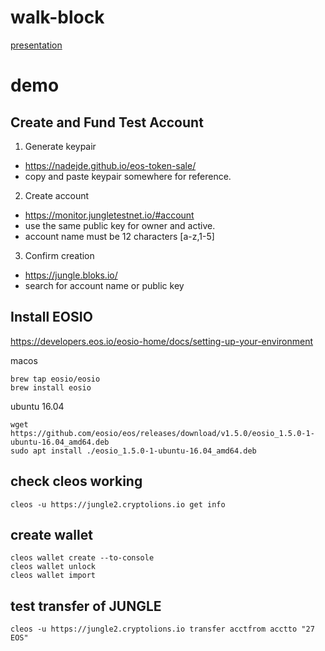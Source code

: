 # walk-block

[presentation](https://docs.google.com/presentation/d/1wpFkVgbCGXkOxuqxXAkZB3ndHq4Z_ZjP17q0lh5FLfw/edit?usp=sharing)

# demo

## Create and Fund Test Account

1. Generate keypair
* https://nadejde.github.io/eos-token-sale/
* copy and paste keypair somewhere for reference.

2. Create account
* https://monitor.jungletestnet.io/#account
* use the same public key for owner and active.
* account name must be 12 characters [a-z,1-5]

3. Confirm creation
* https://jungle.bloks.io/
* search for account name or public key


## Install EOSIO

https://developers.eos.io/eosio-home/docs/setting-up-your-environment

macos
```
brew tap eosio/eosio
brew install eosio
```

ubuntu 16.04
```
wget https://github.com/eosio/eos/releases/download/v1.5.0/eosio_1.5.0-1-ubuntu-16.04_amd64.deb
sudo apt install ./eosio_1.5.0-1-ubuntu-16.04_amd64.deb
```

## check cleos working

```
cleos -u https://jungle2.cryptolions.io get info
```

## create wallet

```
cleos wallet create --to-console
cleos wallet unlock
cleos wallet import
```

## test transfer of JUNGLE

```
cleos -u https://jungle2.cryptolions.io transfer acctfrom acctto "27 EOS" 
```

